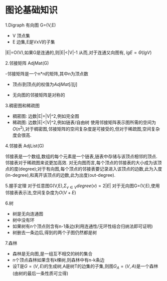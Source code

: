 # 图论基础知识

1.Digraph 有向图 G=(V,E)

- V 顶点集
- E 边集,E是VxV的子集

|E|=O(V),如果G是连通的,则|E|<|V|-1
从而,对于连通又向图有, $lgE=\Theta(lgV)$

2.邻接矩阵 AdjMat(G)

-邻接矩阵是一个n*n的矩阵,其中n为顶点数

- 顶点i到顶点j的权值为$AdjMat[i][j]$
  
- 无向图的邻接矩阵是对称的

3.稠密图和稀疏图

- 稠密图: 边数|E|=|V|^2,例如完全图
- 稀疏图: 边数|E|<|V|^2,例如链表/自由树
使用邻接矩阵表示图所需的空间为$O(n^2)$,对于稠密图,邻接矩阵的空间复杂度是可接受的,但对于稀疏图,空间复杂度会很高.

4.邻接表 AdjList(G)

邻接表是一个数组,数组的每个元素是一个链表,链表中存储与该顶点相邻的顶点.
邻接表对于稀疏图来说更加高效.
对无向图而言,每个顶点的邻接表的大小成为该顶点的度(degree);对于有向图,每个顶点的邻接表要记录进入该顶点的边数,此为入度(in-degree),和离开该顶点的边数,此为出度(out-degree).

5.握手定理
对于任意图G(V,E),$\Sigma_{v\in V}degree(v)=2|E|$
对于无向图G=(V,E),使用邻接表表示法,空间复杂度为$O(V+E)$

6.树

- 树是无向连通图
- 树中没有环
- 如果树有n个顶点则含有n-1条边(利用连通性/无环性结合归纳法即可证明)
- 树删去一条边后,得到的两个子图仍然都是树

7.森林

- 森林是无向图,是一组互不相交的树的集合
- n个顶点森林如果含有k棵树,则森林中有n-k条边
- 设T是$G=(V,E)$的生成树,A是树T的边集的子集,则图$G_A=(V,A)$是一个森林(由树的最后一条性质可立得)